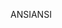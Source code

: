 <span data-ttu-id="71fee-101">ANSI</span><span class="sxs-lookup"><span data-stu-id="71fee-101">ANSI</span></span>